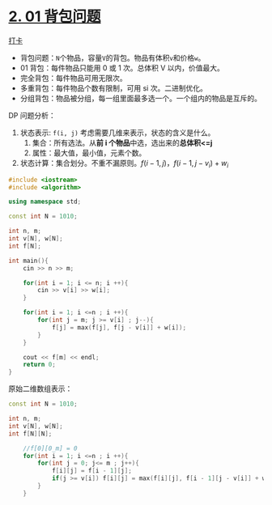 # [2. 01 背包问题](https://www.acwing.com/problem/content/2/)

[打卡](https://www.acwing.com/activity/content/problem/content/997/1/)

- 背包问题：`N`个物品，容量`V`的背包。物品有体积`v`和价格`w`。
- 01 背包：每件物品只能用 0 或 1 次。总体积 V 以内，价值最大。
- 完全背包：每件物品可用无限次。
- 多重背包：每件物品个数有限制，可用 si 次。二进制优化。
- 分组背包：物品被分组，每一组里面最多选一个。一个组内的物品是互斥的。

DP 问题分析：

1. 状态表示: `f(i, j)` 考虑需要几维来表示，状态的含义是什么。
   1. 集合：所有选法。从**前 i 个物品**中选，选出来的**总体积<=j**
   2. 属性：最大值，最小值，元素个数。
2. 状态计算：集合划分。不重不漏原则。$f(i-1, j)$，$f(i-1, j-v_i) + w_i$

```c++
#include <iostream>
#include <algorithm>

using namespace std;

const int N = 1010;

int n, m;
int v[N], w[N];
int f[N];

int main(){
    cin >> n >> m;

    for(int i = 1; i <= n; i ++){
        cin >> v[i] >> w[i];
    }

    for(int i = 1; i <=n ; i ++){
        for(int j = m; j >= v[i] ; j--){
            f[j] = max(f[j], f[j - v[i]] + w[i]);
        }
    }

    cout << f[m] << endl;
    return 0;
}
```

原始二维数组表示：

```c++
const int N = 1010;

int n, m;
int v[N], w[N];
int f[N][N];

    //f[0][0_m] = 0
    for(int i = 1; i <=n ; i ++){
        for(int j = 0; j<= m ; j++){
            f[i][j] = f[i - 1][j];
            if(j >= v[i]) f[i][j] = max(f[i][j], f[i - 1][j - v[i]] + w[i]);
        }
    }

```
